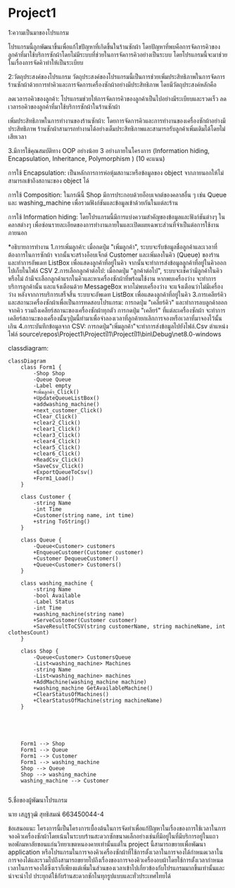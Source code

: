 # Project1
1:ความเป็นมาของโปรแกรม

โปรแกรมนี้ถูกพัฒนาขึ้นเพื่อแก้ไขปัญหาที่เกิดขึ้นในร้านซักผ้า
โดยปัญหาที่พบคือการจัดการคิวของลูกค้าที่มาใช้บริการซักผ้าโดยไม่มีระบบที่ช่วยในการจัดการคิวอย่างเป็นระบบ
โดยโปรแกรมนี้จะมาช่วยในเรื่องการจัดคิวทำให้เป็นระเบียบ


2:วัตถุประสงค์ของโปรแกรม
วัตถุประสงค์ของโปรแกรมนี้เป็นการช่วยเพิ่มประสิทธิภาพในการจัดการร้านซักผ้าด้วยการทำคิวและการจัดการเครื่องซักผ้าอย่างมีประสิทธิภาพ 
โดยมีวัตถุประสงค์หลักคือ

ลดเวลารอคิวของลูกค้า: โปรแกรมช่วยให้การจัดการคิวของลูกค้าเป็นไปอย่างมีระเบียบและรวดเร็ว
ลดเวลารอคิวของลูกค้าที่มาใช้บริการซักผ้าในร้านซักผ้า

เพิ่มประสิทธิภาพในการทำงานของร้านซักผ้า: โดยการจัดการคิวและการทำงานของเครื่องซักผ้าอย่างมีประสิทธิภาพ
ร้านซักผ้าสามารถทำงานได้อย่างเต็มประสิทธิภาพและสามารถรับลูกค้าเพิ่มเติมได้โดยไม่เสียเวลา

3.มีการใช้คุณสมบัติทาง OOP อย่างน้อย 3 อย่างภายในโครงการ (Information hiding, Encapsulation, Inheritance, Polymorphism ) (10 คะแนน)

การใช้ Encapsulation: เป็นหลักการการห่อหุ้มสถานะหรือข้อมูลของ object จากภายนอกให้ไม่สามารถเข้าถึงสถานะของ object ได้

การใช้ Composition: ในกรณีนี้ Shop มีการประกอบด้วยอ็อบเจกต์ของคลาสอื่น ๆ เช่น Queue และ washing_machine เพื่อรวมฟังก์ชันและข้อมูลเข้าด้วยกันในแต่ละร้าน

การใช้ Information hiding: โดยโปรแกรมนี้มีการแบ่งความสำคัญของข้อมูลและฟังก์ชันต่างๆ ในคลาสต่างๆ เพื่อซ่อนรายละเอียดของการทำงานภายในและเปิดเผยเฉพาะส่วนที่จำเป็นต่อการใช้งานภายนอก

*อธิบายการทำงาน
1.การเพิ่มลูกค้า:
เมื่อกดปุ่ม "เพิ่มลูกค้า", ระบบจะรับข้อมูลชื่อลูกค้าและเวลาที่ต้องการในการซักผ้า จากนั้นจะสร้างอ็อบเจ็กต์ Customer และเพิ่มลงในคิว (Queue) ของร้าน และทำการอัพเดท ListBox เพื่อแสดงลูกค้าที่อยู่ในคิว จากนั้นจะทำการส่งข้อมูลลูกค้าที่อยู่ในคิวออกไปเก็บในไฟล์ CSV 
2.การเลือกลูกค้าต่อไป:
เมื่อกดปุ่ม "ลูกค้าต่อไป", ระบบจะเช็คว่ามีลูกค้าในคิวหรือไม่ ถ้ามีจะเลือกลูกค้าแรกในคิวและหาเครื่องซักผ้าที่พร้อมใช้งาน หากพบเครื่องว่าง จะทำการบริการลูกค้านั้น และแจ้งเตือนด้วย MessageBox หากไม่พบเครื่องว่าง จะแจ้งเตือนว่าไม่มีเครื่องว่าง
หลังจากการบริการเสร็จสิ้น ระบบจะอัพเดท ListBox เพื่อแสดงลูกค้าที่อยู่ในคิว
3.การเคลียร์คิวและสถานะเครื่องซักผ้าเพื่อเป็นการทดสอบโปรแกรม:
การกดปุ่ม "เคลียร์คิว" และทำการลบลูกค้าออกจากคิว รวมถึงเคลียร์สถานะของเครื่องซักผ้าทุกตัว
การกดปุ่ม "เคลียร์" ที่แต่ละเครื่องซักผ้า จะทำการเคลียร์สถานะของเครื่องนั้นๆปุ่มนี้ทำมาเพื่อจำลองเวลาที่ลูกค้ายกเลิกการจองหรือเวลาที่มาจองไว้นั้นเกิน
4.การะบันทึกข้อมูลจาก CSV:
การกดปุ่ม"เพิ่มลูกค้า"จะทำการส่งข้อมูลไปยังไฟล์.Csv
ตำแหน่งไฟล์ source\repos\Project1\Projectปี1\Projectปี1\bin\Debug\net8.0-windows

classdiagram:

```mermaid
classDiagram
    class Form1 {
        -Shop Shop
        -Queue Queue
        -Label empty
        +เพิ่มลูกค้า_Click()
        +UpdateQueueListBox()
        +addwashing_machine()
        +next_customer_Click()
        +Clear_Click()
        +clear2_Click()
        +clear1_Click()
        +clear3_Click()
        +clear4_Click()
        +clear5_Click()
        +clear6_Click()
        +ReadCsv_Click()
        +SaveCsv_Click()
        +ExportQueueToCsv()
        +Form1_Load()
    }

    class Customer {
        -string Name
        -int Time
        +Customer(string name, int time)
        +string ToString()
    }

    class Queue {
        -Queue<Customer> customers
        +EnqueueCustomer(Customer customer)
        +Customer DequeueCustomer()
        +Queue<Customer> Customers()
    }

    class washing_machine {
        -string Name
        -bool Available
        -Label Status
        -int Time
        +washing_machine(string name)
        +ServeCustomer(Customer customer)
        +SaveResultToCSV(string customerName, string machineName, int clothesCount)
    }

    class Shop {
        -Queue<Customer> CustomersQueue
        -List<washing_machine> Machines
        -string Name
        -List<washing_machine> machines
        +AddMachine(washing_machine machine)
        +washing_machine GetAvailableMachine()
        +ClearStatusOfMachines()
        +ClearStatusOfMachine(string machineName)
    }

 



    Form1 --> Shop
    Form1 --> Queue
    Form1 --> Customer
    Form1 --> washing_machine
    Shop --> Queue
    Shop --> washing_machine
    washing_machine --> Customer
    
```
5.ชื่อของผู้พัฒนาโปรแกรม

นาย เสฎฐวุฒิ  สุทธิสมณ์ 663450044-4

ข้อเสนอแนะ
โครงการนี้เป็นโครงการเบื้องต้นในการจัดทำเพื่อแก้ปัญหาในเรื่องของการใช้เวลาในการจองคิวเครื่องซักผ้าโดยเน้นในระบบร้านสะดวกซักขนาดเล็กอย่างเช่นที่มีอยู่ในที่มีบริการอยู่ในแถวหอพักมหาลัยขอนแก่นวิทยาเขตหนองคายเท่านั้นแต่ใน 
project นี้สามารถขยายเพื่อพัฒนา application หรือโปรแกรมในการจองคิวเครื่องซักผ้าที่ใช้การตั้งเวลาในการจองได้กำหนดเวลาในการจองได้และรวมไปถึงสามารถขยายไปถึงเรื่องของการจองคิวเครื่องอบผ้าโดยใช้การตั้งเวลากำหนดเวลาในการจองได้ซึ่งเราก็เพียงแต่เพิ่มในส่วนของเวลาเข้าไปเกี่ยวข้องกับโปรแกรมมากขึ้นเท่านั้นและน่าจะนำไป ประยุกต์ใช้กับร้านสะดวกซักในทุกรูปแบบและทั่วประเทศไทยได้
